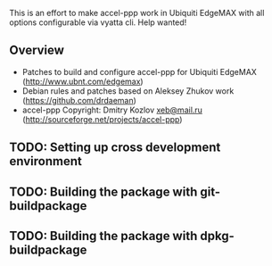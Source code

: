 This is an effort to make accel-ppp work in Ubiquiti EdgeMAX with all options configurable via vyatta cli.
Help wanted!

Overview
--------

- Patches to build and configure accel-ppp for Ubiquiti EdgeMAX (http://www.ubnt.com/edgemax)
- Debian rules and patches based on Aleksey Zhukov work (https://github.com/drdaeman)
- accel-ppp Copyright: Dmitry Kozlov <xeb@mail.ru>  (http://sourceforge.net/projects/accel-ppp)

TODO: Setting up cross development environment
-------------------------------------------------------

TODO: Building the package with git-buildpackage
------------------------------------------------

TODO: Building the package with dpkg-buildpackage
-------------------------------------------------
